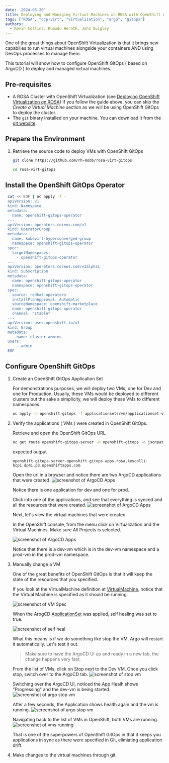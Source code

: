 ```yaml
---
date: '2024-05-20'
title: Deploying and Managing Virtual Machines on ROSA with OpenShift GitOps.
tags: ["ROSA", "ocp-virt", "virtualization", "argo", "gitops"]
authors:
  - Kevin Collins, Kumudu Herath, John Quigley
---
```


One of the great things about OpenShift Virtualization is that it brings new capabilies to run virtual machines alongside your containers AND using DevOps processes to manage them.

This tutorial will show how to configure OpenShift GitOps ( based on ArgoCD ) to deploy and managed virtual machines.

## Pre-requisites

* A ROSA Cluster with OpenShift Virtualization (see [Deploying OpenShift Virtualization on ROSA](/experts/rosa/ocp-virt/basic/))
If you follow the guide above, you can skip the *Create a Virtual Machine* section as we will be using OpenShift GitOps to deploy the cluster.
* The `git` binary installed on your machine.  You can download it from the [git website](https://git-scm.com/downloads).


## Prepare the Environment

1. Retrieve the source code to deploy VMs with OpenShift GitOps

    ```bash
    git clone https://github.com/rh-mobb/rosa-virt-gitops

    cd rosa-virt-gitops
    ```


## Install the OpenShift GitOps Operator

   ```bash
    cat << EOF | oc apply -f -
    apiVersion: v1
    kind: Namespace
    metadata:
      name: openshift-gitops-operator
    ---
    apiVersion: operators.coreos.com/v1
    kind: OperatorGroup
    metadata:
      name: kubevirt-hyperconverged-group
      namespace: openshift-gitops-operator
    spec:
      targetNamespaces:
        - openshift-gitops-operator
    ---
    apiVersion: operators.coreos.com/v1alpha1
    kind: Subscription
    metadata:
      name: openshift-gitops-operator
      namespace: openshift-gitops-operator
    spec:
      source: redhat-operators
      installPlanApproval: Automatic
      sourceNamespace: openshift-marketplace
      name: openshift-gitops-operator
      channel: "stable"
    ---
    apiVersion: user.openshift.io/v1
    kind: Group
    metadata:
        name: cluster-admins
    users:
        - admin
    EOF
   ```

## Configure OpenShift GitOps

1. Create an OpenShift GitOps Application Set

    For demonstrations purposes, we will deploy two VMs, one for Dev and one for Production.  Usually, these VMs would be deployed to different clusters but the sake a simplicity, we will deploy these VMs to different namespaces.

    ```bash
    oc apply -n openshift-gitops -f applicationsets/vm/applicationset-vm.yaml
    ```

2. Verify the applications ( VMs ) were created in OpenShift GitOps.

    Retrieve and open the OpenShift GitOps URL.
    ```bash
    oc get route openshift-gitops-server -n openshift-gitops -o jsonpath='{.spec.host}{"\n"}'
    ```

    expected output
    ```text
    openshift-gitops-server-openshift-gitops.apps.rosa.kevcolli-hcp1.dp4i.p3.openshiftapps.com
    ```

    Open the url in a browser and notice there are two ArgoCD applications that were created.
    ![screenshot of ArgoCD Apps](./images/argo-vms.png)

    Notice there is one application for dev and one for prod.

    Click into one of the applications, and see that everything is synced and all the resources that were created.
    ![screenshot of ArgoCD Apps](./images/argo-dev-vm.png)

    Next, let's view the virtual machines that were created.

    In the OpenShift console, from the menu click on Virtualization and the Virtual Machines.   Make sure All Projects is selected.

    ![screenshot of ArgoCD Apps](./images/vm-list.png)

    Notice that there is a dev-vm which is in the dev-vm namespace and a prod-vm in the prod-vm namespace.

3. Manually change a VM

    One of the great benefits of OpenShift GitOps is that it will keep the state of the resources that you specified.  

    If you look at the VirtualMachine definition at 
    [VirtualMachine](https://raw.githubusercontent.com/rh-mobb/rosa-virt-gitops/main/applicationsets/vm/kustomize/base/virtualmachine.yaml), notice that the Virtual Machine is specified as it should be running.

    ![screenshot of VM Spec](./images/vm-running.png)

    When the ArogCD [ApplicationSet](https://raw.githubusercontent.com/rh-mobb/rosa-virt-gitops/main/applicationsets/vm/applicationset-vm.yaml) was applied, self healing was set to true.


    ![screenshot of self heal](./images/argo-self-heal.png)

    What this means is if we do something like stop the VM, Argo will restart it automatically.  Let's test it out.

    > Make sure to have the ArgoCD UI up and ready in a new tab, the change happens very fast.  

    From the list of VMs, click on Stop next to the Dev VM.  Once you click stop, switch over to the ArgoCD tab.
    ![screenshot of stop vm](./images/argo-stop-vm.png)

    Switching over the ArgoCD UI, noticed the App Healh shows "Progressing" and the dev-vm is being started.
    ![screenshot of argo stop vm](./images/argo-vm-stopped.png)

    After a few seconds, the Application shows health again and the vm is running.
    ![screenshot of argo stop vm](./images/argo-vm-restarted.png)

    Navigating back to the list of VMs in OpenShift, both VMs are running.
    ![screenshot of vms running](./images/vms-running.png)

    That is one of the superpowers of OpenShift GitOps in that it keeps you applications in sync as there were specified in Git, elimiating application drift.
    
4. Make changes to the virtual machines through git.







